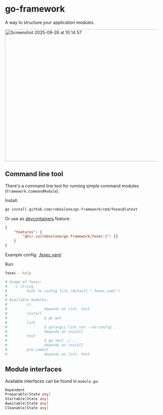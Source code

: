 # go-framework

A way to structure your application modules.

<img width="573" height="435" alt="Screenshot 2025-09-26 at 10 14 57" src="https://github.com/user-attachments/assets/3e67e0f7-dd48-4ca0-98e5-80d216e86749" />

## Command line tool
There's a command line tool for running simple command modules (`framework.CommandModule`).

Install:

```sh
go install github.com/roboslone/go-framework/cmd/fexec@latest
```

Or use as [devcontainers](https://containers.dev) feature:

```json
{
	"features": {
		"ghcr.io/roboslone/go-framework/fexec:1": {}
	}
}
```

Example config: [.fexec.yaml](https://github.com/roboslone/go-framework/blob/main/.fexec.yaml)

Run:

```sh
fexec --help

# Usage of fexec:
#   -c string
#         Path to config file (default ".fexec.yaml")
# 
# Available modules:
#         ci
#                 depends on lint, test
#         install
#                 $ go get
#         lint
#                 $ golangci-lint run --no-config .
#                 depends on install
#         test
#                 $ go test ./...
#                 depends on install
#         pre-commit
#                 depends on lint, test
```

## Module interfaces
Available interfaces can be found in `module.go`:

```go
Dependent
Preparable[State any]
Startable[State any]
Awaitable[State any]
Cleanable[State any]
```
